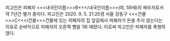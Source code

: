 피고인은 피해자 <<<내국인이름>>>B<<</내국인이름>>>(여, 59세)의 배우자로서 약 7년간 별거 중이다.
피고인은 2020. 9. 5. 21:20경 서울 강동구 <<<건물>>>C<<</건물>>>건물에 있는 피해자의 집 앞길에서 피해자가 돈을 주지 않는다는 이유로 손바닥으로 피해자의 오른쪽 뺨을 1회 때렸다.
이로써 피고인은 피해자를 폭행하였다.